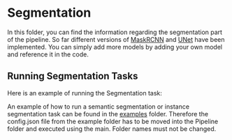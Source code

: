 # Segmentation 

In this folder, you can find the information regarding the segmentation part of the pipeline. So far different versions of [MaskRCNN](https://arxiv.org/pdf/1703.06870.pdf) and [UNet](https://arxiv.org/pdf/1505.04597.pdf) have been implemented. You can simply add more models by adding your own model and reference it in the code.

## Running Segmentation Tasks

Here is an example of running the Segmentation task:

An example of how to run a semantic segmentation or instance segmentation task can be found in the [examples](examples) folder. Therefore the config.json file from the example folder has to be moved into the Pipeline folder and executed using the main.
Folder names must not be changed.